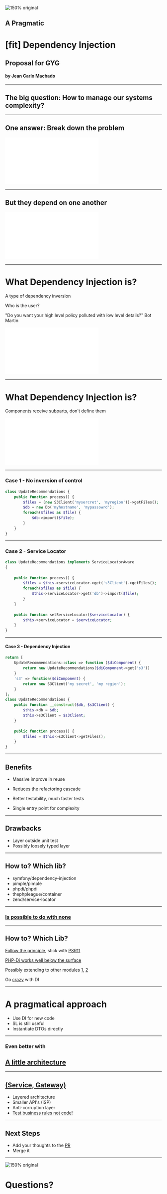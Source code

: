 ![150% original](bg.jpg)
## A Pragmatic
# [fit] Dependency Injection
## Proposal for GYG


#### by Jean Carlo Machado

---

## The big question: How to manage our systems complexity?

---

## One answer: Break down the problem

![](Components.pdf)

---

## But they depend on one another

![](ComponentsRelations.pdf)

---

# What Dependency Injection is?

A type of dependency inversion

Who is the user?

"Do you want your high level policy polluted with low level details?" Bot Martin

![](ComponentsInverted.pdf)

----

# What Dependency Injection is?

Components receive subparts, don't define them


![](ComponentsInjected.pdf)


----

### Case 1 - No inversion of control

```php
class UpdateRecommendations {
    public function process() {
        $files = (new S3Client('mysercret', 'myregion'))->getFiles();
        $db = new Db('myhostname', 'mypassowrd');
        foreach($files as $file) {
            $db->import($file);
        }
    }
}
```

---


### Case 2 - Service Locator

```php
class UpdateRecommendations implements ServiceLocatorAware
{

    public function process() {
        $files = $this->serviceLocator->get('s3Client')->getFiles();
        foreach($files as $file) {
            $this->serviceLocator->get('db')->import($file);
        }
    }

    public function setServiceLocator($serviceLocator) {
        $this->serviceLocator = $serviceLocator;
    }
}
```

----


#### Case 3 - Dependency Injection

```php
return [
    UpdateRecommendations::class => function ($diComponent) {
        return new UpdateRecommendations($diComponent->get('s3'))
    }
    's3' => function($diComponent) {
        return new S3Client('my secret', 'my region');
    }
];
class UpdateRecommendations {
    public function __construct($db, $s3Client) {
        $this->db = $db;
        $this->s3Client = $s3Client;
    }

    public function process() {
        $files = $this->s3Client->getFiles();
    }
}
```

---

## Benefits

- Massive improve in reuse

- Reduces the refactoring cascade

- Better testability, much faster tests

- Single entry point for complexity

---

## Drawbacks

- Layer outside unit test
- Possibly loosely typed layer

----


## How to? Which lib?

- symfony/dependency-injection
- pimple/pimple
- phpdi/phpdi
- thephpleague/container
- zend/service-locator

----

### [Is possible to do with none](https://github.com/getyourguide/fishfarm/blob/ae59dad2a342a81d4746f6e253ebfd35dbf01fac/gyg/customer/src/DesktopBundle/Activity/Recommendations/Recommendations.php#L15)

----

## How to? Which Lib?

[Follow the principle](https://github.com/getyourguide/fishfarm/pull/11884/commits/88cdccd6e5a55346f7d3f60f7c8e55309434bcab), stick  with [PSR11](https://github.com/php-fig/fig-standards/blob/master/accepted/PSR-11-container.md)

[PHP-Di works well below the surface](https://github.com/getyourguide/fishfarm/pull/11880/commits/c0cf0b91e1cd7d787461b25995bfb2d353b6c7dd)

Possibly extending to other modules [1](https://github.com/getyourguide/fishfarm/pull/11880/commits/cc335f0f10cf885741c824568d8019f6e02f95ac), [2](https://github.com/getyourguide/fishfarm/pull/11884/commits/1b2c07912295330edc921b16eb49b23a077d67f2)

Go [crazy](https://github.com/getyourguide/fishfarm/pull/11884/commits/1ea17ec00a2a6daf2e5937e9bc9ac5297227ee2f) with DI

----

# A pragmatical approach

- Use DI for new code
- SL is still useful
- Instantiate DTOs directly

---

### Even better with

## [A little architecture](http://blog.cleancoder.com/uncle-bob/2016/01/04/ALittleArchitecture.html)

---

## [(Service, Gateway)](https://github.com/getyourguide/fishfarm/tree/master/gyg/customer/src/DesktopBundle/Activity/Recommendations)

- Layered architecture
- Smaller API's (ISP)
- Anti-corruption layer
- [Test business rules not code!](https://github.com/getyourguide/fishfarm/blob/ae59dad2a342a81d4746f6e253ebfd35dbf01fac/gyg/customer/tests/Unit/DesktopBundle/Activity/Recommendations/RecommendationsTest.php#L33)

----

## Next Steps

 - Add your thoughts to the [PR](https://github.com/getyourguide/fishfarm/pull/11880/files)
 - Merge it

---


![150% original](bg.jpg)
# Questions?


